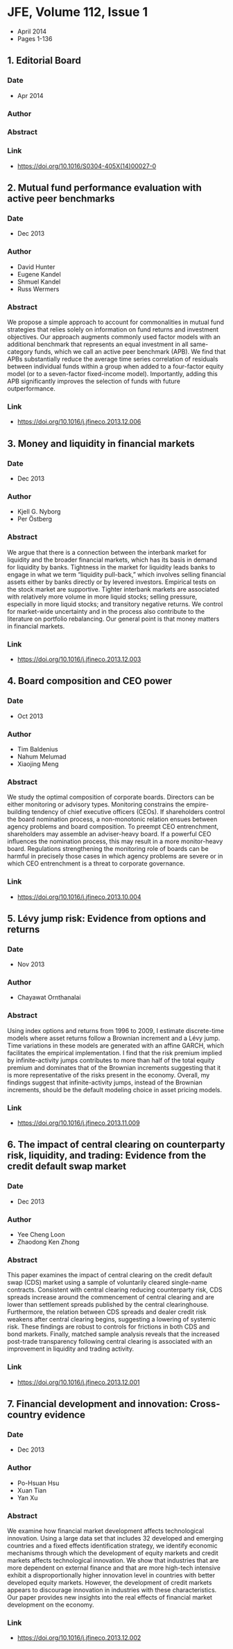 # JFE, Volume 112, Issue 1
- April 2014
- Pages 1-136

## 1. Editorial Board
### Date
- Apr 2014
### Author
### Abstract

### Link
- https://doi.org/10.1016/S0304-405X(14)00027-0

## 2. Mutual fund performance evaluation with active peer benchmarks
### Date
- Dec 2013
### Author
- David Hunter
- Eugene Kandel
- Shmuel Kandel
- Russ Wermers
### Abstract
We propose a simple approach to account for commonalities in mutual fund strategies that relies solely on information on fund returns and investment objectives. Our approach augments commonly used factor models with an additional benchmark that represents an equal investment in all same-category funds, which we call an active peer benchmark (APB). We find that APBs substantially reduce the average time series correlation of residuals between individual funds within a group when added to a four-factor equity model (or to a seven-factor fixed-income model). Importantly, adding this APB significantly improves the selection of funds with future outperformance.
### Link
- https://doi.org/10.1016/j.jfineco.2013.12.006

## 3. Money and liquidity in financial markets
### Date
- Dec 2013
### Author
- Kjell G. Nyborg
- Per Östberg
### Abstract
We argue that there is a connection between the interbank market for liquidity and the broader financial markets, which has its basis in demand for liquidity by banks. Tightness in the market for liquidity leads banks to engage in what we term “liquidity pull-back,” which involves selling financial assets either by banks directly or by levered investors. Empirical tests on the stock market are supportive. Tighter interbank markets are associated with relatively more volume in more liquid stocks; selling pressure, especially in more liquid stocks; and transitory negative returns. We control for market-wide uncertainty and in the process also contribute to the literature on portfolio rebalancing. Our general point is that money matters in financial markets.
### Link
- https://doi.org/10.1016/j.jfineco.2013.12.003

## 4. Board composition and CEO power
### Date
- Oct 2013
### Author
- Tim Baldenius
- Nahum Melumad
- Xiaojing Meng
### Abstract
We study the optimal composition of corporate boards. Directors can be either monitoring or advisory types. Monitoring constrains the empire-building tendency of chief executive officers (CEOs). If shareholders control the board nomination process, a non-monotonic relation ensues between agency problems and board composition. To preempt CEO entrenchment, shareholders may assemble an adviser-heavy board. If a powerful CEO influences the nomination process, this may result in a more monitor-heavy board. Regulations strengthening the monitoring role of boards can be harmful in precisely those cases in which agency problems are severe or in which CEO entrenchment is a threat to corporate governance.
### Link
- https://doi.org/10.1016/j.jfineco.2013.10.004

## 5. Lévy jump risk: Evidence from options and returns
### Date
- Nov 2013
### Author
- Chayawat Ornthanalai
### Abstract
Using index options and returns from 1996 to 2009, I estimate discrete-time models where asset returns follow a Brownian increment and a Lévy jump. Time variations in these models are generated with an affine GARCH, which facilitates the empirical implementation. I find that the risk premium implied by infinite-activity jumps contributes to more than half of the total equity premium and dominates that of the Brownian increments suggesting that it is more representative of the risks present in the economy. Overall, my findings suggest that infinite-activity jumps, instead of the Brownian increments, should be the default modeling choice in asset pricing models.
### Link
- https://doi.org/10.1016/j.jfineco.2013.11.009

## 6. The impact of central clearing on counterparty risk, liquidity, and trading: Evidence from the credit default swap market
### Date
- Dec 2013
### Author
- Yee Cheng Loon
- Zhaodong Ken Zhong
### Abstract
This paper examines the impact of central clearing on the credit default swap (CDS) market using a sample of voluntarily cleared single-name contracts. Consistent with central clearing reducing counterparty risk, CDS spreads increase around the commencement of central clearing and are lower than settlement spreads published by the central clearinghouse. Furthermore, the relation between CDS spreads and dealer credit risk weakens after central clearing begins, suggesting a lowering of systemic risk. These findings are robust to controls for frictions in both CDS and bond markets. Finally, matched sample analysis reveals that the increased post-trade transparency following central clearing is associated with an improvement in liquidity and trading activity.
### Link
- https://doi.org/10.1016/j.jfineco.2013.12.001

## 7. Financial development and innovation: Cross-country evidence
### Date
- Dec 2013
### Author
- Po-Hsuan Hsu
- Xuan Tian
- Yan Xu
### Abstract
We examine how financial market development affects technological innovation. Using a large data set that includes 32 developed and emerging countries and a fixed effects identification strategy, we identify economic mechanisms through which the development of equity markets and credit markets affects technological innovation. We show that industries that are more dependent on external finance and that are more high-tech intensive exhibit a disproportionally higher innovation level in countries with better developed equity markets. However, the development of credit markets appears to discourage innovation in industries with these characteristics. Our paper provides new insights into the real effects of financial market development on the economy.
### Link
- https://doi.org/10.1016/j.jfineco.2013.12.002

